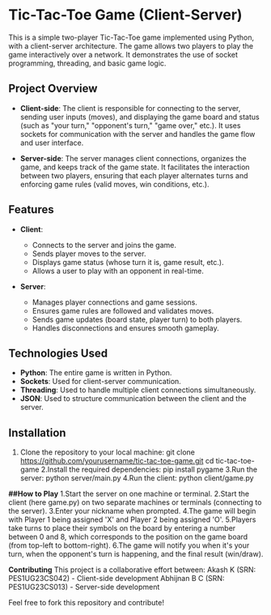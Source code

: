 # Tic-Tac-Toe Game (Client-Server)

This is a simple two-player Tic-Tac-Toe game implemented using Python, with a client-server architecture. The game allows two players to play the game interactively over a network. It demonstrates the use of socket programming, threading, and basic game logic.

## Project Overview

- **Client-side**: The client is responsible for connecting to the server, sending user inputs (moves), and displaying the game board and status (such as "your turn," "opponent's turn," "game over," etc.). It uses sockets for communication with the server and handles the game flow and user interface.
  
- **Server-side**: The server manages client connections, organizes the game, and keeps track of the game state. It facilitates the interaction between two players, ensuring that each player alternates turns and enforcing game rules (valid moves, win conditions, etc.).

## Features

- **Client**:
  - Connects to the server and joins the game.
  - Sends player moves to the server.
  - Displays game status (whose turn it is, game result, etc.).
  - Allows a user to play with an opponent in real-time.

- **Server**:
  - Manages player connections and game sessions.
  - Ensures game rules are followed and validates moves.
  - Sends game updates (board state, player turn) to both players.
  - Handles disconnections and ensures smooth gameplay.

## Technologies Used

- **Python**: The entire game is written in Python.
- **Sockets**: Used for client-server communication.
- **Threading**: Used to handle multiple client connections simultaneously.
- **JSON**: Used to structure communication between the client and the server.

## Installation

1. Clone the repository to your local machine:
   git clone https://github.com/yourusername/tic-tac-toe-game.git
   cd tic-tac-toe-game
2.Install the required dependencies:
  pip install pygame
3.Run the server:
  python server/main.py
4.Run the client:
  python client/game.py
  
**##How to Play**
1.Start the server on one machine or terminal.
2.Start the client (here game.py) on two separate machines or terminals (connecting to the server).
3.Enter your nickname when prompted.
4.The game will begin with Player 1 being assigned 'X' and Player 2 being assigned 'O'.
5.Players take turns to place their symbols on the board by entering a number between 0 and 8, which corresponds to the position on the game board (from top-left to bottom-right).
6.The game will notify you when it's your turn, when the opponent's turn is happening, and the final result (win/draw).

**Contributing**
This project is a collaborative effort between:
Akash K (SRN: PES1UG23CS042) - Client-side development
Abhijnan B C (SRN: PES1UG23CS013) - Server-side development

Feel free to fork this repository and contribute!
